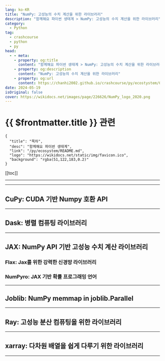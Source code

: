 ```yaml
---
lang: ko-KR
title: "NumPy: 고성능의 수치 계산을 위한 라이브러리"
description: "함께해요 파이썬 생태계 > NumPy: 고성능의 수치 계산을 위한 라이브러리"
category:
  - Python
tag: 
  - crashcourse
  - python
  - py
head:
  - - meta:
    - property: og:title
      content: "함께해요 파이썬 생태계 > NumPy: 고성능의 수치 계산을 위한 라이브러리"
    - property: og:description
      content: "NumPy: 고성능의 수치 계산을 위한 라이브러리"
    - property: og:url
      content: https://chanhi2002.github.io/crashcourse/py/ecostystem/03/num-py.html
date: 2024-05-19
isOriginal: false
cover: https://wikidocs.net/images/page/226626/NumPy_logo_2020.png
---
```


# {{ $frontmatter.title }} 관련

```component VPCard
{
  "title": "목차",
  "desc": "함께해요 파이썬 생태계",
  "link": "/py/ecosystem/README.md",
  "logo": "https://wikidocs.net/static/img/favicon.ico",
  "background": "rgba(51,122,183,0.2)"
}
```

[[toc]]

---

<SiteInfo
  name="NumPy: 고성능의 수치 계산을 위한 라이브러리 | WikiDocs"
  desc="함께해요 파이썬 생태계"
  url="https://wikidocs.net/226626"
  logo="https://wikidocs.net/static/img/favicon.ico"
  preview="https://wikidocs.net/images/page/226626/NumPy_logo_2020.png"/>

<!-- TODO: 작성 -->

---

## CuPy: CUDA 기반 Numpy 호환 API

<SiteInfo
  name="CuPy: CUDA 기반 Numpy 호환 API | WikiDocs"
  desc="함께해요 파이썬 생태계"
  url="https://wikidocs.net/227935"
  logo="https://wikidocs.net/static/img/favicon.ico"
  preview="https://wikidocs.net/images/page/227935/CuPy_logo.png"/>

<!-- TODO: 작성 -->

---

## Dask: 병렬 컴퓨팅 라이브러리

<SiteInfo
  name="Dask: 병렬 컴퓨팅 라이브러리 | WikiDocs"
  desc="함께해요 파이썬 생태계"
  url="https://wikidocs.net/226628"
  logo="https://wikidocs.net/static/img/favicon.ico"
  preview="https://wikidocs.net/images/page/226628/dask_logo.png"/>

<!-- TODO: 작성 -->

---

## JAX: NumPy API 기반 고성능 수치 계산 라이브러리

<SiteInfo
  name="JAX: NumPy API 기반 고성능 수치 계산 라이브러리 | WikiDocs"
  desc="함께해요 파이썬 생태계"
  url="https://wikidocs.net/228055"
  logo="https://wikidocs.net/static/img/favicon.ico"
  preview="https://wikidocs.net/images/page/228055/jax_logo.png"/>

<!-- TODO: 작성 -->

### Flax: Jax를 위한 강력한 신경망 라이브러리

<SiteInfo
  name="Flax: Jax를 위한 강력한 신경망 라이브러리 | WikiDocs"
  desc="함께해요 파이썬 생태계"
  url="https://wikidocs.net/237161"
  logo="https://wikidocs.net/static/img/favicon.ico"
  preview="https://wikidocs.net/images/page/237161/flax_logo.png"/>

<!-- TODO: 작성 -->

### NumPyro: JAX 기반 확률 프로그래밍 언어

<SiteInfo
  name="NumPyro: JAX 기반 확률 프로그래밍 언어 | WikiDocs"
  desc="함께해요 파이썬 생태계"
  url="https://wikidocs.net/235876"
  logo="https://wikidocs.net/static/img/favicon.ico"
  preview="https://wikidocs.net/images/page/235876/NumPyro_logo.png"/>

<!-- TODO: 작성 -->

---

## Joblib: NumPy memmap in joblib.Parallel

<SiteInfo
  name="Joblib: NumPy memmap in joblib.Parallel | WikiDocs"
  desc="함께해요 파이썬 생태계"
  url="https://wikidocs.net/228950"
  logo="https://wikidocs.net/static/img/favicon.ico"
  preview="https://wikidocs.net/images/page/228950/joblib_logo.png"/>

<!-- TODO: 작성 -->

---

## Ray: 고성능 분산 컴퓨팅을 위한 라이브러리

<SiteInfo
  name="Ray: 고성능 분산 컴퓨팅을 위한 라이브러리 | WikiDocs"
  desc="함께해요 파이썬 생태계"
  url="https://wikidocs.net/228951"
  logo="https://wikidocs.net/static/img/favicon.ico"
  preview="https://wikidocs.net/images/page/228951/ray_logo.png"/>

<!-- TODO: 작성 -->

---

## xarray: 다차원 배열을 쉽게 다루기 위한 라이브러리

<SiteInfo
  name="xarray: 다차원 배열을 쉽게 다루기 위한 라이브러리 | WikiDocs"
  desc="함께해요 파이썬 생태계"
  url="https://wikidocs.net/229252"
  logo="https://wikidocs.net/static/img/favicon.ico"
  preview="https://wikidocs.net/images/page/229252/xarray_logo.png"/>

<!-- TODO: 작성 -->

---

<TagLinks />